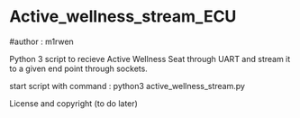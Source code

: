 # Active_wellness_stream_ECU

#author : m1rwen

Python 3 script to recieve Active Wellness Seat through UART and stream it to a given end point through sockets.

start script with command : python3 active_wellness_stream.py


License and copyright (to do later)

